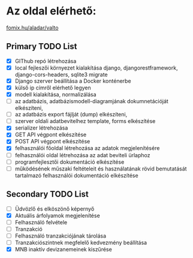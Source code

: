 # Az oldal elérhető:
[fomix.hu/aladar/valto](http://fomix.hu/aladar/valto.html)


## Primary TODO List 
- [x] GIThub repó létrehozása
- [x] local fejleszői környezet kialakítása django, djangorestframework, django-cors-headers, sqlite3 migrate
- [x] Django szerver beállítása a Docker konténerbe
- [x] külső ip címről elérhető legyen
- [x] modell kialakítása, normalizálása
- [ ] az adatbázis, adatbázismodell-diagramjának dokumnetációját elkészíteni,
- [ ] az adatbázis export fájlját (dump) elkészíteni,
- [ ] szerver oldali adatbevitelhez template, forms elkészítése
- [x] serializer létrehozása
- [x] GET API végpont elkészítése
- [x] POST API végpont elkészítése
- [x] felhasználói főoldal létrehozása az adatok megjelenítésére
- [ ] felhasználói oldal létrehozása az adat beviteli ürlaphoz
- [ ] programfejlesztői dokumentáció elkészítése
- [ ] működésének műszaki feltételeit és használatának rövid bemutatását tartalmazó felhasználói dokumentáció elkészítése

## Secondary TODO List
- [ ] Üdvözlő és elköszönő képernyő
- [x] Aktuális árfolyamok megjelenítése
- [ ] Felhasználó felvétele
- [ ] Tranzakció
- [ ] Felhasználó tranzakciójának tárolása
- [ ] Tranzakciószintnek megfelelő kedvezmény beállítása
- [x] MNB inaktív devizanemeinek kiszűrése